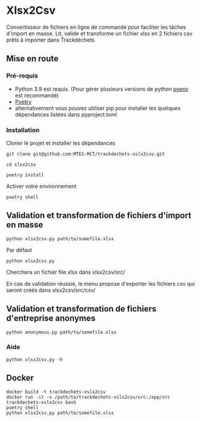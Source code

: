 # Xlsx2Csv

Convertisseur de fichiers en ligne de commande pour faciliter les tâches d'import en masse.
Lit, valide et transforme un fichier xlsx en 2 fichiers csv prêts à importer dans Trackdéchets


## Mise en route

### Pré-requis

- Python 3.9 est requis. (Pour gérer plusieurs versions de python [pyenv](https://github.com/pyenv/pyenv) est recommandé)
- [Poetry](https://python-poetry.org)
- alternativement vous pouvez utiliser pip pour installer les quelques dépendances listées dans pyproject.toml

### Installation

Cloner le projet et installer les dépendances

    git clone git@github.com:MTES-MCT/trackdechets-xslx2csv.git

    cd xlsx2csv

    poetry install

Activer votre environnement

    poetry shell

## Validation et transformation de fichiers d'import en masse

    python xlsx2csv.py path/to/somefile.xlsx

Par défaut

    python xlsx2csv.py

Cherchera un fichier file.xlsx dans xlsx2csv/src/

En cas de validation réussie, le menu  propose d'exporter les fichiers csv qui seront créés dans  xlsx2csv/src/csv/


## Validation et transformation de fichiers d'entreprise anonymes

    python anonymous.py path/to/somefile.xlsx

 


### Aide

    python xlsx2csv.py -h


## Docker

```
docker build -t trackdechets-xslx2csv
docker run -it -v /path/to/trackdechets-xslx2csv/src:/app/src trackdechets-xslx2csv bash
poetry shell
python xlsx2csv.py path/to/somefile.xlsx
```